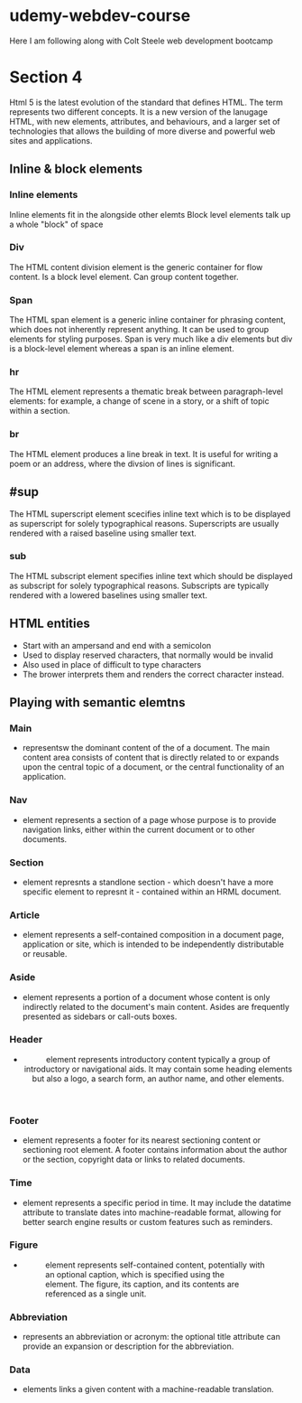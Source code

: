 # udemy-webdev-course
Here I am following along with Colt Steele web development bootcamp

# Section 4
Html 5 is the latest evolution of the standard that defines HTML. The term represents two different concepts. It is a new version of the lanugage HTML, with new elements, attributes, and behaviours, and a larger set of technologies that allows the building of more diverse and powerful web sites and applications.

## Inline & block elements
### Inline elements
Inline elements fit in the alongside other elemts
Block level elements talk up a whole "block" of space

### Div
The HTML content division element is the generic container for flow content. Is a block level element. Can group content together.

### Span
The HTML span element is a generic inline container for phrasing content, which does not inherently represent anything. It can be used to group elements for styling purposes. Span is very much like a div elements but div is a block-level element whereas a span is an inline element.

### hr
The HTML element represents a thematic break between paragraph-level elements: for example, a change of scene in a story, or a shift of topic within a section.

### br
The HTML element produces a line break in text. It is useful for writing a poem or an address, where the divsion of lines is significant.

## #sup
The HTML superscript element scecifies inline text which is to be displayed as superscript for solely typographical reasons. Superscripts are usually rendered with a raised baseline using smaller text.

### sub
The HTML subscript element specifies inline text which should be displayed as subscript for solely typographical reasons. Subscripts are typically rendered with a lowered baselines using smaller text.

## HTML entities
 - Start with an ampersand and end with a semicolon
 - Used to display reserved characters, that normally would be invalid
 - Also used in place of difficult to type characters
 - The brower interprets them and renders the correct character instead.

 ## Playing with semantic elemtns
 ### Main
 - <main> representsw the dominant content of the <body> of a document. The main content area consists of content that is directly related to or expands upon the central topic of a document, or the central functionality of an application.

### Nav
- <nav> element represents a section of a page whose purpose is to provide navigation links, either within the current document or to other documents.

### Section
- <section> element represnts a standlone section - which doesn't have a more specific element to represnt it - contained within an HRML document.

### Article
- <article> element represents a self-contained composition in a document page, application or site, which is intended to be independently distributable or reusable.

### Aside
- <aside> element represents a portion of a document whose content is only indirectly related to the document's main content. Asides are frequently presented as sidebars or call-outs boxes.

### Header
- <header> element represents introductory content typically a group of introductory or navigational aids. It may contain some heading elements but also a logo, a search form, an author name, and other elements.

### Footer
- <footer> element represents a footer for its nearest sectioning content or sectioning root element. A footer contains information about the author or the section, copyright data or links to related documents.

### Time
- <time> element represents a specific period in time. It may include the datatime attribute to translate dates into machine-readable format, allowing for better search engine results or custom features such as reminders.

### Figure
- <figure> element represents self-contained content, potentially with an optional caption, which is specified using the <figcaption> element. The figure, its caption, and its contents are referenced as a single unit.

### Abbreviation
- <abbr> represents an abbreviation or acronym: the optional title attribute can provide an expansion or description for the abbreviation.

### Data
- <data> elements links a given content with a machine-readable translation.






